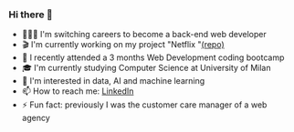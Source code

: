 ### Hi there 👋

- 👩🏻‍💻 I'm switching careers to become a back-end web developer
- 🎬 I'm currently working on my project "Netflix "<a href="https://github.com/marcellamalune/netflix">(repo)</a>
- 🚀 I recently attended a 3 months Web Development coding bootcamp 
- 🎓 I'm currently studying Computer Science at University of Milan
- 🧠 I'm interested in data, AI and machine learning
- 📫 How to reach me: <a href="linkedin.com/in/marcellamalune/">LinkedIn</a>
- ⚡ Fun fact: previously I was the customer care manager of a web agency

<!--
**marcellamalune/marcellamalune** is a ✨ _special_ ✨ repository because its `README.md` (this file) appears on your GitHub profile.

Here are some ideas to get you started:

- 🔭 I’m currently working on ...
- 🌱 I’m currently learning ...
- 👯 I’m looking to collaborate on ...
- 🤔 I’m looking for help with ...
- 💬 Ask me about ...
- 📫 How to reach me: ...
- 😄 Pronouns: ...
- ⚡ Fun fact: ...
-->
